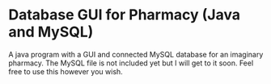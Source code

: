 # Database GUI for Pharmacy (Java and MySQL)
 A java program with a GUI and connected MySQL database for an imaginary pharmacy. The MySQL file is not included yet but I will get to it soon.
 Feel free to use this however you wish.
